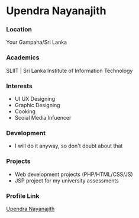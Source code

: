 # Upendra Nayanajith

### Location

Your Gampaha/Sri Lanka

### Academics

SLIIT | Sri Lanka Institute of Information Technology

### Interests

- UI UX Designing
- Graphic Designing
- Cooking
- Scoial Media Infuencer

### Development

- I will do it anyway, so don't doubt about that

### Projects

- Web development projects (PHP/HTML/CSS/JS)
- JSP project 
for my university assessments

### Profile Link

[Upendra Nayanajith](https://github.com/upendranayanajith)

